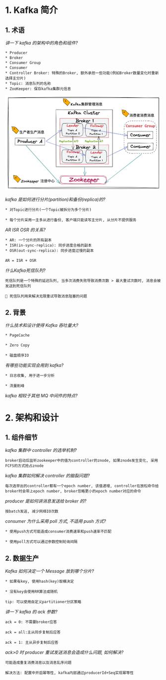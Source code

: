 # 1. Kafka 简介

## 1. 术语

_讲一下 kafka 的架构中的角色和组件?_

```
* Producer
* Broker
* Consumer Group
* Consumer
* Controller Broker: 特殊的Broker, 额外承担一些功能(例如Broker数量变化时重新选择主分片)
* Topic: 消息队列的名称
* ZooKeeper: 保存kafka集群元信息
```

![1715659716833](image/kafka/1715659716833.png)

_kafka 是如何进行分片(partition)和备份(replica)的?_

```
* 对Topic进行分片(一个Topic被拆分为多个分片)

* 每个分片采用一主多从进行备份, 客户端只能读写主分片, 从分片不提供服务
```

_AR ISR OSR 的关系?_

```
* AR: 一个分片的所有副本
* ISR(in-sync-replica): 同步进度合格的副本
* OSR(out-sync-replica): 同步进度过慢的副本

AR = ISR + OSR
```

*什么Kafka死信队列?*
```
死信队列是一个特殊的延迟队列, 当多次消费失败导致消费次数 > 最大重试次数时, 消息会被发送到死信队列

🌙 死信队列用来解决无限重试导致消息阻塞的问题
```

## 2. 背景

_什么技术和设计使得 Kafka 吞吐量大?_

```
* PageCache

* Zero Copy

* 磁盘顺序IO
```

_有哪些功能实现会用到 kafka?_

```
* 日志收集, 用于进一步分析

* 流量削峰
```

_kafka 相较于其他 MQ 中间件的特点?_

# 2. 架构和设计

## 1. 组件细节

_kafka 集群中 controller 的选举机制?_

```
broker启动后监听zookeeper中的值为controller的znode, 如果znode发生变化, 采用FCFS的方式抢占znode
```

_kafka 集群如何解决 controller 的脑裂问题?_

```
每次选举出的controller都有一个epoch number, 该值递增, controller在放松命令给broker时会带上epoch number, broker忽略更小的epoch number对应的命令
```

_producer 是如何讲消息发送给 broker 的?_

```
按batch发送, 减少网络IO次数
```

_consumer 为什么采用 poll 方式, 不适用 push 方式?_

```
* 使用push方式可能造成consumer消费速率和push速率不匹配

* 使用poll方式可以通过参数控制轮询间隔
```

## 2. 数据生产

_Kafka 如何决定一个 Message 放到哪个分片?_

```
* 如果有key, 使用hash(key)取模决定

* 没有key会使用RR算法或随机

tip: 可以使用自定义partitioner分区策略
```

_讲一下 kafka 的 ack 参数?_

```
ack = 0: 不需要broker应答

ack = all:主从同步复制后应答

ack = 1: 主从异步复制后应答
```

_ack>0 时 producer 重试发送消息会造成什么问题, 如何解决?_

```
可能造成重复消费消息以及消息乱序问题

解决方法: 配置中开启幂等性, kafka内部通过producerId+Seq实现幂等性
```
